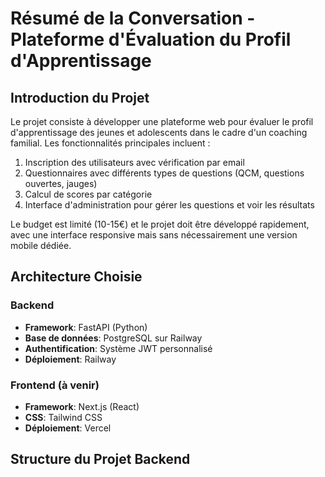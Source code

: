 # Résumé de la Conversation - Plateforme d'Évaluation du Profil d'Apprentissage

## Introduction du Projet

Le projet consiste à développer une plateforme web pour évaluer le profil d'apprentissage des jeunes et adolescents dans le cadre d'un coaching familial. Les fonctionnalités principales incluent :

1. Inscription des utilisateurs avec vérification par email
2. Questionnaires avec différents types de questions (QCM, questions ouvertes, jauges)
3. Calcul de scores par catégorie
4. Interface d'administration pour gérer les questions et voir les résultats

Le budget est limité (10-15€) et le projet doit être développé rapidement, avec une interface responsive mais sans nécessairement une version mobile dédiée.

## Architecture Choisie

### Backend
- **Framework**: FastAPI (Python)
- **Base de données**: PostgreSQL sur Railway
- **Authentification**: Système JWT personnalisé
- **Déploiement**: Railway

### Frontend (à venir)
- **Framework**: Next.js (React)
- **CSS**: Tailwind CSS
- **Déploiement**: Vercel

## Structure du Projet Backend